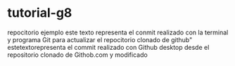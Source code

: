 
# tutorial-g8
repocitorio ejemplo 
este texto representa el conmit realizado con la terminal y programa Git para actualizar el repocitorio clonado de github"
estetextorepresenta el commit realizado con Github desktop desde el repositorio clonado de Githob.com y modificado
